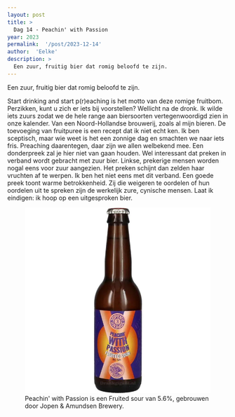 ```yaml
---
layout: post
title: >
  Dag 14 - Peachin' with Passion
year: 2023
permalink:  '/post/2023-12-14'
author:  'Eelke'
description: >
  Een zuur, fruitig bier dat romig beloofd te zijn.
---
```

<p class='intro'><span class='dropcap'>E</span>en zuur, fruitig bier dat romig beloofd te zijn.</p>

Start drinking and start p(r)eaching is het motto van deze romige fruitbom. Perzikken, kunt u zich er iets bij voorstellen? Wellicht na de dronk. Ik wilde iets zuurs zodat we de hele range aan biersoorten vertegenwoordigd zien in onze kalender. Van een Noord-Hollandse brouwerij, zoals al mijn bieren. De toevoeging van fruitpuree is een recept dat ik niet echt ken. Ik ben sceptisch, maar wie weet is het een zonnige dag en smachten we naar iets fris. Preaching daarentegen, daar zijn we allen welbekend mee. Een donderpreek zal je hier niet van gaan houden. Wel interessant dat preken in verband wordt gebracht met zuur bier. Linkse, prekerige mensen worden nogal eens voor zuur aangezien. Het preken schijnt dan zelden haar vruchten af te werpen. Ik ben het niet eens met dit verband. Een goede preek toont warme betrokkenheid. Zij die weigeren te oordelen of hun oordelen uit te spreken zijn de werkelijk zure, cynische mensen. Laat ik eindigen: ik hoop op een uitgesproken bier. 

<figure><img src='/assets/img/beer_2023-12-14.jpg' alt=''/> <figcaption>Peachin' with Passion is een Fruited sour van 5.6%, gebrouwen door Jopen & Amundsen Brewery.</figcaption></figure>
